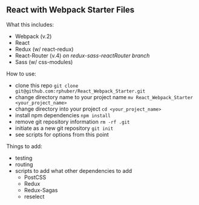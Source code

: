React with Webpack Starter Files
----

What this includes:
- Webpack (v.2)
- React
- Redux (w/ react-redux)
- React-Router (v.4) _on redux-sass-reactRouter branch_
- Sass (w/ css-modules)

How to use:
- clone this repo ```git clone git@github.com:rphuber/React_Webpack_Starter.git```
- change directory name to your project name ```mv React_Webpack_Starter <your_project_name>```
- change directory into your project ```cd <your_project_name>```
- install npm dependencies ```npm install```
- remove git repository information ```rm -rf .git```
- initiate as a new git repository ```git init```
- see scripts for options from this point

Things to add:
- testing
- routing
- scripts to add what other dependencies to add
	- PostCSS
	- Redux
	- Redux-Sagas
	- reselect
